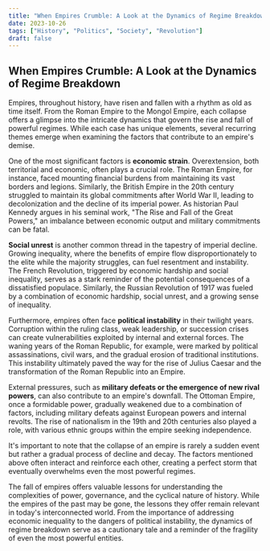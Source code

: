 ```yaml
---
title: "When Empires Crumble: A Look at the Dynamics of Regime Breakdown"
date: 2023-10-26
tags: ["History", "Politics", "Society", "Revolution"]
draft: false
---
```


## When Empires Crumble: A Look at the Dynamics of Regime Breakdown

Empires, throughout history, have risen and fallen with a rhythm as old as time itself. From the Roman Empire to the Mongol Empire, each collapse offers a glimpse into the intricate dynamics that govern the rise and fall of powerful regimes. While each case has unique elements, several recurring themes emerge when examining the factors that contribute to an empire's demise.

One of the most significant factors is **economic strain**. Overextension, both territorial and economic, often plays a crucial role. The Roman Empire, for instance, faced mounting financial burdens from maintaining its vast borders and legions. Similarly, the British Empire in the 20th century struggled to maintain its global commitments after World War II, leading to decolonization and the decline of its imperial power. As historian Paul Kennedy argues in his seminal work, "The Rise and Fall of the Great Powers," an imbalance between economic output and military commitments can be fatal.

**Social unrest** is another common thread in the tapestry of imperial decline. Growing inequality, where the benefits of empire flow disproportionately to the elite while the majority struggles, can fuel resentment and instability. The French Revolution, triggered by economic hardship and social inequality, serves as a stark reminder of the potential consequences of a dissatisfied populace. Similarly, the Russian Revolution of 1917 was fueled by a combination of economic hardship, social unrest, and a growing sense of inequality. 

Furthermore, empires often face **political instability** in their twilight years. Corruption within the ruling class, weak leadership, or succession crises can create vulnerabilities exploited by internal and external forces. The waning years of the Roman Republic, for example, were marked by political assassinations, civil wars, and the gradual erosion of traditional institutions. This instability ultimately paved the way for the rise of Julius Caesar and the transformation of the Roman Republic into an Empire.

External pressures, such as **military defeats or the emergence of new rival powers**, can also contribute to an empire's downfall. The Ottoman Empire, once a formidable power, gradually weakened due to a combination of factors, including military defeats against European powers and internal revolts. The rise of nationalism in the 19th and 20th centuries also played a role, with various ethnic groups within the empire seeking independence.

It's important to note that the collapse of an empire is rarely a sudden event but rather a gradual process of decline and decay. The factors mentioned above often interact and reinforce each other, creating a perfect storm that eventually overwhelms even the most powerful regimes. 

The fall of empires offers valuable lessons for understanding the complexities of power, governance, and the cyclical nature of history. While the empires of the past may be gone, the lessons they offer remain relevant in today's interconnected world. From the importance of addressing economic inequality to the dangers of political instability, the dynamics of regime breakdown serve as a cautionary tale and a reminder of the fragility of even the most powerful entities.
